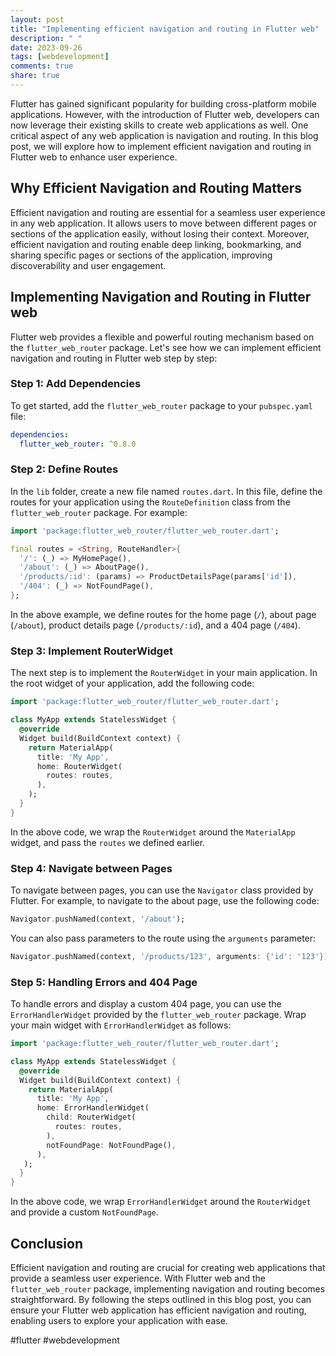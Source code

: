 ```yaml
---
layout: post
title: "Implementing efficient navigation and routing in Flutter web"
description: " "
date: 2023-09-26
tags: [webdevelopment]
comments: true
share: true
---
```


Flutter has gained significant popularity for building cross-platform mobile applications. However, with the introduction of Flutter web, developers can now leverage their existing skills to create web applications as well. One critical aspect of any web application is navigation and routing. In this blog post, we will explore how to implement efficient navigation and routing in Flutter web to enhance user experience.

## Why Efficient Navigation and Routing Matters

Efficient navigation and routing are essential for a seamless user experience in any web application. It allows users to move between different pages or sections of the application easily, without losing their context. Moreover, efficient navigation and routing enable deep linking, bookmarking, and sharing specific pages or sections of the application, improving discoverability and user engagement.

## Implementing Navigation and Routing in Flutter web

Flutter web provides a flexible and powerful routing mechanism based on the `flutter_web_router` package. Let's see how we can implement efficient navigation and routing in Flutter web step by step:

### Step 1: Add Dependencies

To get started, add the `flutter_web_router` package to your `pubspec.yaml` file:

```yaml
dependencies:
  flutter_web_router: ^0.8.0
```

### Step 2: Define Routes

In the `lib` folder, create a new file named `routes.dart`. In this file, define the routes for your application using the `RouteDefinition` class from the `flutter_web_router` package. For example:

```dart
import 'package:flutter_web_router/flutter_web_router.dart';

final routes = <String, RouteHandler>{
  '/': (_) => MyHomePage(),
  '/about': (_) => AboutPage(),
  '/products/:id': (params) => ProductDetailsPage(params['id']),
  '/404': (_) => NotFoundPage(),
};
```

In the above example, we define routes for the home page (`/`), about page (`/about`), product details page (`/products/:id`), and a 404 page (`/404`).

### Step 3: Implement RouterWidget

The next step is to implement the `RouterWidget` in your main application. In the root widget of your application, add the following code:

```dart
import 'package:flutter_web_router/flutter_web_router.dart';

class MyApp extends StatelessWidget {
  @override
  Widget build(BuildContext context) {
    return MaterialApp(
      title: 'My App',
      home: RouterWidget(
        routes: routes,
      ),
    );
  }
}
```

In the above code, we wrap the `RouterWidget` around the `MaterialApp` widget, and pass the `routes` we defined earlier.

### Step 4: Navigate between Pages

To navigate between pages, you can use the `Navigator` class provided by Flutter. For example, to navigate to the about page, use the following code:

```dart
Navigator.pushNamed(context, '/about');
```

You can also pass parameters to the route using the `arguments` parameter:

```dart
Navigator.pushNamed(context, '/products/123', arguments: {'id': '123'});
```

### Step 5: Handling Errors and 404 Page

To handle errors and display a custom 404 page, you can use the `ErrorHandlerWidget` provided by the `flutter_web_router` package. Wrap your main widget with `ErrorHandlerWidget` as follows:

```dart
import 'package:flutter_web_router/flutter_web_router.dart';

class MyApp extends StatelessWidget {
  @override
  Widget build(BuildContext context) {
    return MaterialApp(
      title: 'My App',
      home: ErrorHandlerWidget(
        child: RouterWidget(
          routes: routes,
        ),
        notFoundPage: NotFoundPage(),
      ),
   );
  }
}
```

In the above code, we wrap `ErrorHandlerWidget` around the `RouterWidget` and provide a custom `NotFoundPage`.

## Conclusion

Efficient navigation and routing are crucial for creating web applications that provide a seamless user experience. With Flutter web and the `flutter_web_router` package, implementing navigation and routing becomes straightforward. By following the steps outlined in this blog post, you can ensure your Flutter web application has efficient navigation and routing, enabling users to explore your application with ease.

#flutter #webdevelopment